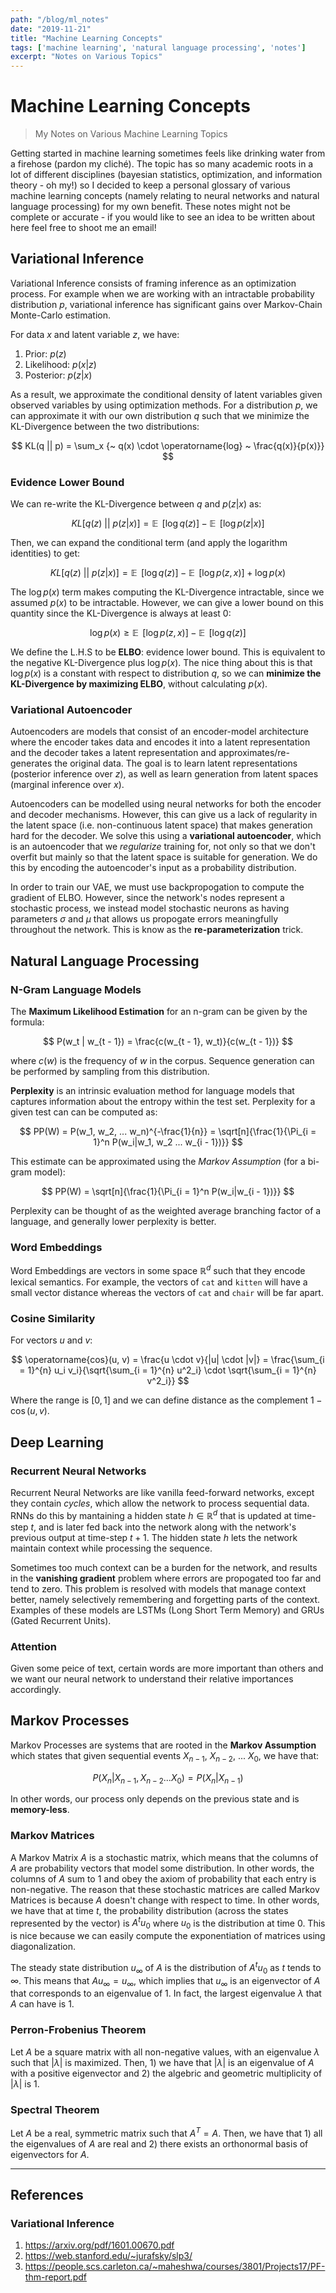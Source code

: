 ```yaml
---
path: "/blog/ml_notes"
date: "2019-11-21"
title: "Machine Learning Concepts"
tags: ['machine learning', 'natural language processing', 'notes']
excerpt: "Notes on Various Topics"
---
```


# Machine Learning Concepts
> My Notes on Various Machine Learning Topics

Getting started in machine learning sometimes feels like drinking water from a firehose (pardon my cliché). The topic has so many academic roots in a lot of different disciplines (bayesian statistics, optimization, and information theory - oh my!) so I decided to keep a personal glossary of various machine learning concepts (namely relating to neural networks and natural language processing) for my own benefit. These notes might not be complete or accurate - if you would like to see an idea to be written about here feel free to shoot me an email!

## Variational Inference
Variational Inference consists of framing inference as an optimization process. For example when we are working with an intractable probability distribution $p$, variational inference has significant gains over Markov-Chain Monte-Carlo estimation. 

For data $x$ and latent variable $z$, we have:
1. Prior: $p(z)$
2. Likelihood: $p(x | z)$
3. Posterior: $p(z | x)$

As a result, we approximate the conditional density of latent variables given observed variables by using optimization methods. For a distribution $p$, we can approximate it with our own distribution $q$ such that we minimize the KL-Divergence between the two distributions:

$$
KL(q || p) = \sum_x {~ q(x) \cdot \operatorname{log} ~ \frac{q(x)}{p(x)}}
$$

### Evidence Lower Bound
We can re-write the KL-Divergence between $q$ and $p(z | x)$ as:

$$
KL[q(z) ~||~ p(z | x)] = \mathop{\mathbb{E}}~[\operatorname{log} q(z)] - \mathop{\mathbb{E}}~[\operatorname{log} p(z | x)]
$$

Then, we can expand the conditional term (and apply the logarithm identities) to get:

$$ 
KL[q(z) ~||~ p(z | x)] = \mathop{\mathbb{E}}~[\operatorname{log} q(z)] - \mathop{\mathbb{E}}~[\operatorname{log} p(z, x)] + \operatorname{log} p(x)
$$

The $\operatorname{log} p(x)$ term makes computing the KL-Divergence intractable, since we assumed $p(x)$ to be intractable. However, we can give a lower bound on this quantity since the KL-Divergence is always at least 0:

$$
\operatorname{log} p(x) \geq  \mathop{\mathbb{E}}~[\operatorname{log} p(z, x)] - \mathop{\mathbb{E}}~[\operatorname{log} q(z)]
$$

We define the L.H.S to be **ELBO**: evidence lower bound. This is equivalent to the negative KL-Divergence plus $\operatorname{log} p(x)$. The nice thing about this is that $\operatorname{log} p(x)$ is a constant with respect to distribution $q$, so we can **minimize the KL-Divergence by maximizing ELBO**, without calculating $p(x)$.

### Variational Autoencoder
Autoencoders are models that consist of an encoder-model architecture where the encoder takes data and encodes it into a latent representation and the decoder takes a latent representation and approximates/re-generates the original data. The goal is to learn latent representations (posterior inference over $z$), as well as learn generation from latent spaces (marginal inference over $x$).

Autoencoders can be modelled using neural networks for both the encoder and decoder mechanisms. However, this can give us a lack of regularity in the latent space (i.e. non-continuous latent space) that makes generation hard for the decoder. We solve this using a **variational autoencoder**, which is an autoencoder that we *regularize* training for, not only so that we don't overfit but mainly so that the latent space is suitable for generation. We do this by encoding the autoencoder's input as a probability distribution.

In order to train our VAE, we must use backpropogation to compute the gradient of ELBO. However, since the network's nodes represent a stochastic process, we instead model stochastic neurons as having parameters $\sigma$ and $\mu$ that allows us propogate errors meaningfully throughout the network. This is know as the **re-parameterization** trick. 

## Natural Language Processing

### N-Gram Language Models
The **Maximum Likelihood Estimation** for an n-gram can be given by the formula:

$$
P(w_t | w_{t - 1}) = \frac{c(w_{t - 1}, w_t)}{c(w_{t - 1})}
$$ 

where $c(w)$ is the frequency of $w$ in the corpus. Sequence generation can be performed by sampling from this distribution.

**Perplexity** is an intrinsic evaluation method for language models that captures information about the entropy within the test set. Perplexity for a given test can can be computed as:

$$
PP(W) = P(w_1, w_2, ... w_n)^{-\frac{1}{n}} = \sqrt[n]{\frac{1}{\Pi_{i = 1}^n P(w_i|w_1, w_2 ... w_{i - 1})}}
$$

This estimate can be approximated using the *Markov Assumption* (for a bi-gram model):

$$
PP(W) = \sqrt[n]{\frac{1}{\Pi_{i = 1}^n P(w_i|w_{i - 1})}}
$$

Perplexity can be thought of as the weighted average branching factor of a language, and generally lower perplexity is better. 

### Word Embeddings
Word Embeddings are vectors in some space $\mathbb{R}^{d}$ such that they encode lexical semantics. For example, the vectors of `cat` and `kitten` will have a small vector distance whereas the vectors of `cat` and `chair` will be far apart.

### Cosine Similarity
For vectors $u$ and $v$:

$$ 
\operatorname{cos}(u, v) = \frac{u \cdot v}{|u| \cdot |v|} = \frac{\sum_{i = 1}^{n} u_i v_i}{\sqrt{\sum_{i = 1}^{n} u^2_i} \cdot \sqrt{\sum_{i = 1}^{n} v^2_i}} 
$$

Where the range is $[0, 1]$ and we can define distance as the complement $1 - \operatorname{cos}(u, v)$.

## Deep Learning
### Recurrent Neural Networks
Recurrent Neural Networks are like vanilla feed-forward networks, except they contain *cycles*, which allow the network to process sequential data. RNNs do this by mantaining a hidden state $h \in \mathbb{R}^{d}$ that is updated at time-step $t$, and is later fed back into the network along with the network's previous output at time-step $t + 1$. The hidden state $h$ lets the network maintain context while processing the sequence. 

Sometimes too much context can be a burden for the network, and results in the **vanishing gradient** problem where errors are propogated too far and tend to zero. This problem is resolved with models that manage context better, namely selectively remembering and forgetting parts of the context. Examples of these models are LSTMs (Long Short Term Memory) and GRUs (Gated Recurrent Units).

### Attention
Given some peice of text, certain words are more important than others and we want our neural network to understand their relative importances accordingly.

## Markov Processes
Markov Processes are systems that are rooted in the **Markov Assumption** which states that given sequential events $X_{n - 1}$, $X_{n - 2}$, ... $X_0$, we have that:

$$
P(X_n | X_{n - 1}, X_{n  - 2} ... X_0) = P(X_n | X_{n - 1})
$$

In other words, our process only depends on the previous state and is **memory-less**.

### Markov Matrices
A Markov Matrix $A$ is a stochastic matrix, which means that the columns of $A$ are probability vectors that model some distribution. In other words, the columns of $A$ sum to 1 and obey the axiom of probability that each entry is non-negative. The reason that these stochastic matrices are called Markov Matrices is because $A$ doesn't change with respect to time. In other words, we have that at time $t$, the probability distribution (across the states represented by the vector) is $A^tu_0$ where $u_0$ is the distribution at time $0$. This is nice because we can easily compute the exponentiation of matrices using diagonalization. 

The steady state distribution $u_\infty$ of $A$ is the distribution of $A^tu_0$ as $t$ tends to $\infty$. This means that $Au_\infty = u_\infty$, which implies that $u_\infty$ is an eigenvector of $A$ that corresponds to an eigenvalue of 1. In fact, the largest eigenvalue $\lambda$ that $A$ can have is 1.

### Perron-Frobenius Theorem
Let $A$ be a square matrix with all non-negative values, with an eigenvalue $\lambda$ such that $|\lambda|$ is maximized. Then, 1) we have that $|\lambda|$ is an eigenvalue of $A$ with a positive eigenvector and 2) the algebric and geometric multiplicity of $|\lambda|$ is 1.

### Spectral Theorem
Let $A$ be a real, symmetric matrix such that $A^T = A$. Then, we have that 1) all the eigenvalues of $A$ are real and 2) there exists an orthonormal basis of eigenvectors for $A$.

-----

## References
### Variational Inference
1. https://arxiv.org/pdf/1601.00670.pdf
2. https://web.stanford.edu/~jurafsky/slp3/
3. https://people.scs.carleton.ca/~maheshwa/courses/3801/Projects17/PF-thm-report.pdf